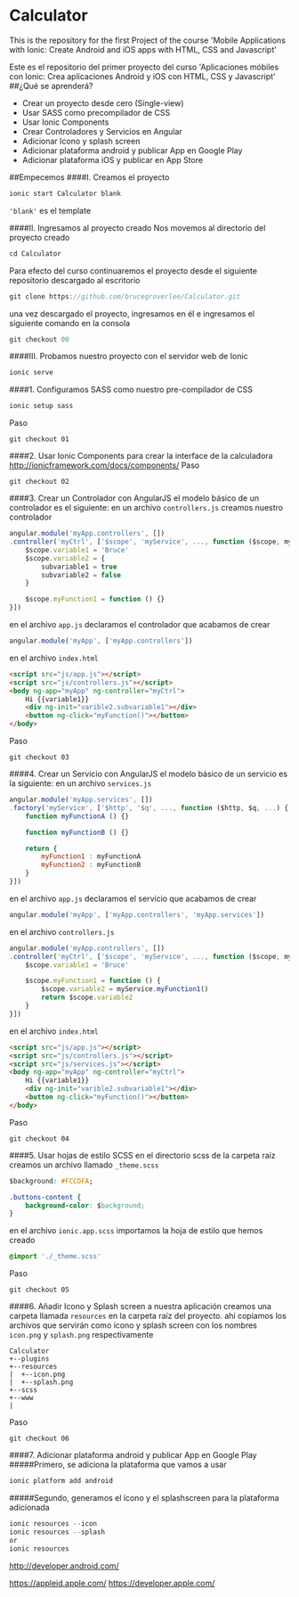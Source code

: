 # Calculator
This is the repository for the first Project of the course 'Mobile Applications with Ionic: Create Android and iOS apps with HTML, CSS and Javascript'

Este es el repositorio del primer proyecto del curso 'Aplicaciones móbiles con Ionic: Crea aplicaciones Android y iOS con HTML, CSS y Javascript'
##¿Qué se aprenderá?
* Crear un proyecto desde cero (Single-view)
* Usar SASS como precompilador de CSS
* Usar Ionic Components
* Crear Controladores y Servicios en Angular
* Adicionar Icono y splash screen
* Adicionar plataforma android y publicar App en Google Play
* Adicionar plataforma iOS y publicar en App Store

##Empecemos
####I. Creamos el proyecto

```js 
ionic start Calculator blank 
```

`'blank'` es el template

####II. Ingresamos al proyecto creado
Nos movemos al directorio del proyecto creado
```js
cd Calculator
```
Para efecto del curso continuaremos el proyecto desde el siguiente repositorio descargado al escritorio
```js
git clone https://github.com/brucegroverlee/Calculator.git
```
una vez descargado el proyecto, ingresamos en él e ingresamos el siguiente comando en la consola
```js
git checkout 00
```
####III. Probamos nuestro proyecto con el servidor web de Ionic
```js
ionic serve
```
####1. Configuramos SASS como nuestro pre-compilador de CSS
```js
ionic setup sass
```
Paso
```
git checkout 01
```
####2. Usar Ionic Components para crear la interface de la calculadora
http://ionicframework.com/docs/components/
Paso
```
git checkout 02
```
####3. Crear un Controlador con AngularJS
el modelo básico de un controlador es el siguiente:
en un archivo `controllers.js` creamos nuestro controlador
```js
angular.module('myApp.controllers', [])
.controller('myCtrl', ['$scope', 'myService', ..., function ($scope, myService, ...) {
	$scope.variable1 = 'Bruce'
	$scope.variable2 = {
		subvariable1 = true
		subvariable2 = false
	}

	$scope.myFunction1 = function () {}
}])
```
en el archivo `app.js` declaramos el controlador que acabamos de crear
```js
angular.module('myApp', ['myApp.controllers'])
```
en el archivo `index.html`
```html
<script src="js/app.js"></script>
<script src="js/controllers.js"></script>
<body ng-app="myApp" ng-controller="myCtrl">
	Hi {{variable1}}
	<div ng-init="varible2.subvariable1"></div>
	<button ng-click="myFunction()"></button>
</body>
```
Paso
```
git checkout 03
```
####4. Crear un Servicio con AngularJS
el modelo básico de un servicio es la siguiente:
en un archivo `services.js`
```js
angular.module('myApp.services', [])
.factory('myService', ['$http', '$q', ..., function ($http, $q, ...) {
	function myFunctionA () {}

	function myFunctionB () {}

	return {
		myFunction1 : myFunctionA
		myFunction2 : myFunctionB
	}
}])
```
en el archivo `app.js` declaramos el servicio que acabamos de crear
```js
angular.module('myApp', ['myApp.controllers', 'myApp.services'])
```
en el archivo `controllers.js`
```js
angular.module('myApp.controllers', [])
.controller('myCtrl', ['$scope', 'myService', ..., function ($scope, myService, ...) {
	$scope.variable1 = 'Bruce'

	$scope.myFunction1 = function () {
		$scope.variable2 = myService.myFunction1()
		return $scope.variable2
	}
}])
```
en el archivo `index.html`
```html
<script src="js/app.js"></script>
<script src="js/controllers.js"></script>
<script src="js/services.js"></script>
<body ng-app="myApp" ng-controller="myCtrl">
	Hi {{variable1}}
	<div ng-init="varible2.subvariable1"></div>
	<button ng-click="myFunction()"></button>
</body>
```
Paso
```
git checkout 04
```
####5. Usar hojas de estilo SCSS
en el directorio scss de la carpeta raíz creamos un archivo llamado `_theme.scss`
```css
$background: #FCCDFA;

.buttons-content {
	background-color: $background; 
}
```
en el archivo `ionic.app.scss` importamos la hoja de estilo que hemos creado
```css
@import './_theme.scss'
```
Paso
```
git checkout 05
```
####6. Añadir Icono y Splash screen a nuestra aplicación
creamos una carpeta llamada `resources` en la carpeta raíz del proyecto.
ahí copiamos los archivos que servirán como ícono y splash screen con los nombres `icon.png` y `splash.png` respectivamente
```
Calculator
+--plugins
+--resources
|  +--icon.png
|  +--splash.png
+--scss
+--www
|
```
Paso
```
git checkout 06
```
####7. Adicionar plataforma android y publicar App en Google Play
#####Primero, se adiciona la plataforma que vamos a usar
```js
ionic platform add android
```
#####Segundo, generamos el ícono y el splashscreen para la plataforma adicionada
```js
ionic resources --icon
ionic resources --splash
or
ionic resources
```
http://developer.android.com/

https://appleid.apple.com/
https://developer.apple.com/
